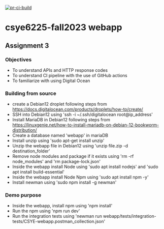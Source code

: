 [![pr-ci-build](https://github.com/neu-ramya/webapp/actions/workflows/pr_ci_build.yml/badge.svg)](https://github.com/neu-ramya/webapp/actions/workflows/pr_ci_build.yml)
# csye6225-fall2023 webapp

## Assignment 3

### Objectives

- To understand APIs and HTTP response codes
- To understand CI pipeline with the use of GitHub actions
- To familiarize with using Digital Ocean

### Building from source

- create a Debian12 droplet following steps from https://docs.digitalocean.com/products/droplets/how-to/create/ 
- SSH into Debian12 using 'ssh -i ~/.ssh/digitalocean root@ip_address'
- Install MariaDB in Debian12 following steps from https://linuxgenie.net/how-to-install-mariadb-on-debian-12-bookworm-distribution/
- Create a database named 'webapp' in mariaDB
- Install unzip using 'sudo apt-get install unzip'
- Unzip the webapp file in Debian12 using 'unzip file.zip -d destination_folder'
- Remove node modules and package if it exists using 'rm -rf node_modules' and 'rm package-lock.json'
- Inside the webapp install Node using 'sudo apt install nodejs' and 'sudo apt install build-essential'
- Inside the webapp install Node Npm using 'sudo apt install npm -y'
- Install newman using 'sudo npm install -g newman'

### Demo purpose

- Inside the webapp, install npm using 'npm install'
- Run the npm using 'npm run dev'
- Run the integration tests using 'newman run webapp/tests/integration-tests/CSYE-webapp.postman_collection.json'